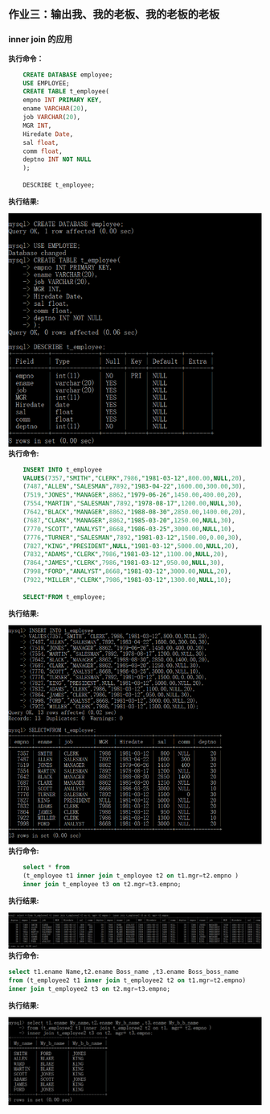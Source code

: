## 作业三：输出我、我的老板、我的老板的老板
### inner join 的应用
**执行命令：**
```sql
    CREATE DATABASE employee;
    USE EMPLOYEE;
    CREATE TABLE t_employee(
    empno INT PRIMARY KEY,
    ename VARCHAR(20),
    job VARCHAR(20),
    MGR INT,
    Hiredate Date,
    sal float,
    comm float,
    deptno INT NOT NULL
    );

    DESCRIBE t_employee;
```
**执行结果:**

![](https://github.com/BiubiuOoo1/My-Homework/blob/master/pictures/22.1.png)
**执行命令:**
```sql
    INSERT INTO t_employee
    VALUES(7357,"SMITH","CLERK",7986,"1981-03-12",800.00,NULL,20),
    (7487,"ALLEN","SALESMAN",7892,"1983-04-22",1600.00,300.00,30),
    (7519,"JONES","MANAGER",8862,"1979-06-26",1450.00,400.00,20),
    (7554,"MARTIN","SALESMAN",7892,"1978-08-17",1200.00,NULL,30),
    (7642,"BLACK","MANAGER",8862,"1988-08-30",2850.00,1400.00,20),
    (7687,"CLARK","MANAGER",8862,"1985-03-20",1250.00,NULL,30),
    (7770,"SCOTT","ANALYST",8668,"1986-03-25",3000.00,NULL,10),
    (7776,"TURNER","SALESMAN",7892,"1981-03-12",1500.00,0.00,30),
    (7827,"KING","PRESIDENT",NULL,"1981-03-12",5000.00,NULL,20),
    (7832,"ADAMS","CLERK",7986,"1981-03-12",1100.00,NULL,20),
    (7864,"JAMES","CLERK",7986,"1981-03-12",950.00,NULL,30),
    (7998,"FORD","ANALYST",8668,"1981-03-12",3000.00,NULL,20),
    (7922,"MILLER","CLERK",7986,"1981-03-12",1300.00,NULL,10);

    SELECT*FROM t_employee;
```
**执行结果:**

![](https://github.com/BiubiuOoo1/My-Homework/blob/master/pictures/22.2.png)
**执行命令:**
```sql
    select * from 
    (t_employee t1 inner join t_employee t2 on t1.mgr=t2.empno ) 
    inner join t_employee t3 on t2.mgr=t3.empno;
```
**执行结果:**

![](https://github.com/BiubiuOoo1/My-Homework/blob/master/pictures/22.3.png)
**执行命令:**
```sql
select t1.ename Name,t2.ename Boss_name ,t3.ename Boss_boss_name 
from (t_employee2 t1 inner join t_employee2 t2 on t1.mgr=t2.empno) 
inner join t_employee2 t3 on t2.mgr=t3.empno;
```
**执行结果:**

![](https://github.com/BiubiuOoo1/My-Homework/blob/master/pictures/22.4.png)
